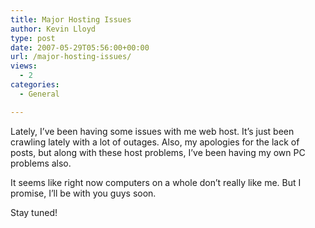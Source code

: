 ```yaml
---
title: Major Hosting Issues
author: Kevin Lloyd
type: post
date: 2007-05-29T05:56:00+00:00
url: /major-hosting-issues/
views:
  - 2
categories:
  - General

---
```

Lately, I&#8217;ve been having some issues with me web host. It&#8217;s just been crawling lately with a lot of outages. Also, my apologies for the lack of posts, but along with these host problems, I&#8217;ve been having my own PC problems also.

It seems like right now computers on a whole don&#8217;t really like me. But I promise, I&#8217;ll be with you guys soon.

Stay tuned!